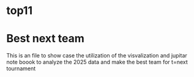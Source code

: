 # top11
<h1>Best next team</h1>
<p>This is an file to show case the utilization of the visvalization and jupitar note boook to analyze the 2025 data and make the best team for t=next tournament</p>
